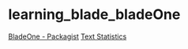 # learning_blade_bladeOne

[BladeOne - Packagist](https://packagist.org/packages/eftec/bladeone) 
[Text Statistics](https://github.com/DaveChild/Text-Statistics)

